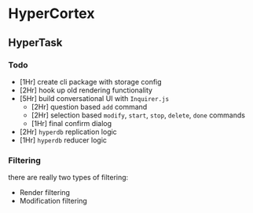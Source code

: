 # HyperCortex

## HyperTask

### Todo

-   [1Hr] create cli package with storage config
-   [2Hr] hook up old rendering functionality
-   [5Hr] build conversational UI with `Inquirer.js`
    -   [2Hr] question based `add` command
    -   [2Hr] selection based `modify`, `start`, `stop`, `delete`, `done` commands
    -   [1Hr] final confirm dialog
-   [2Hr] `hyperdb` replication logic
-   [1Hr] `hyperdb` reducer logic

### Filtering

there are really two types of filtering:

-   Render filtering
-   Modification filtering
